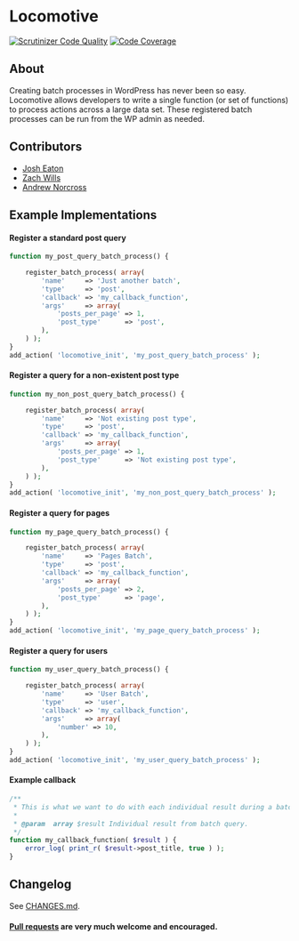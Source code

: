 Locomotive
==========

[![Scrutinizer Code Quality](https://scrutinizer-ci.com/g/reaktivstudios/locomotive/badges/quality-score.png?b=master&s=86399ae1ed8459dbcaa0c4a5d5e34947d7454cf8)](https://scrutinizer-ci.com/g/reaktivstudios/locomotive/?branch=master) [![Code Coverage](https://scrutinizer-ci.com/g/reaktivstudios/locomotive/badges/coverage.png?b=master&s=656ebaea7636b3882b1834f7226c53327e826bb2)](https://scrutinizer-ci.com/g/reaktivstudios/locomotive/?branch=master)

## About
Creating batch processes in WordPress has never been so easy. Locomotive allows developers to write a single function (or set of functions) to process actions across a large data set. These registered batch processes can be run from the WP admin as needed.

## Contributors
* [Josh Eaton](https://github.com/jjeaton)
* [Zach Wills](https://github.com/zachwills)
* [Andrew Norcross](https://github.com/norcross)

## Example Implementations

#### Register a standard post query

``` php
function my_post_query_batch_process() {

	register_batch_process( array(
		'name'     => 'Just another batch',
		'type'     => 'post',
		'callback' => 'my_callback_function',
		'args'     => array(
			'posts_per_page' => 1,
			'post_type'      => 'post',
		),
	) );
}
add_action( 'locomotive_init', 'my_post_query_batch_process' );
```

#### Register a query for a non-existent post type
``` php
function my_non_post_query_batch_process() {

	register_batch_process( array(
		'name'     => 'Not existing post type',
		'type'     => 'post',
		'callback' => 'my_callback_function',
		'args'     => array(
			'posts_per_page' => 1,
			'post_type'      => 'Not existing post type',
		),
	) );
}
add_action( 'locomotive_init', 'my_non_post_query_batch_process' );
```

#### Register a query for pages
``` php
function my_page_query_batch_process() {

	register_batch_process( array(
		'name'     => 'Pages Batch',
		'type'     => 'post',
		'callback' => 'my_callback_function',
		'args'     => array(
			'posts_per_page' => 2,
			'post_type'      => 'page',
		),
	) );
}
add_action( 'locomotive_init', 'my_page_query_batch_process' );
```

#### Register a query for users
``` php
function my_user_query_batch_process() {

	register_batch_process( array(
		'name'     => 'User Batch',
		'type'     => 'user',
		'callback' => 'my_callback_function',
		'args'     => array(
			'number' => 10,
		),
	) );
}
add_action( 'locomotive_init', 'my_user_query_batch_process' );
```

#### Example callback
``` php
/**
 * This is what we want to do with each individual result during a batch routine/
 *
 * @param  array $result Individual result from batch query.
 */
function my_callback_function( $result ) {
	error_log( print_r( $result->post_title, true ) );
}
```

## Changelog

See [CHANGES.md](CHANGES.md).


#### [Pull requests](https://github.com/reaktivstudios/locomotive/pulls) are very much welcome and encouraged.